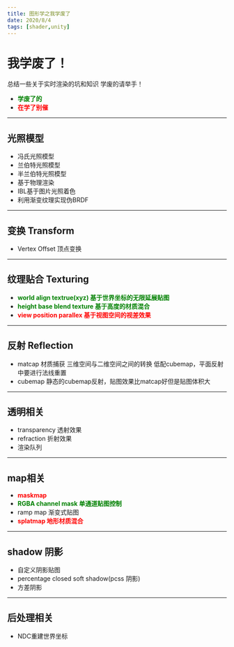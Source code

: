 ```yaml
---
title: 图形学之我学废了
date: 2020/8/4
tags: [shader,unity]
---
```

<style type="text/css">
r {color:red; font-weight: 700;}
yellow {color: yellow ; font-weight: 700;}
g {color:green;font-weight: 700;}
</style>

# 我学废了！

总结一些关于实时渲染的坑和知识
学废的请举手！
+ <g>学废了的</g>
+ <r>在学了别催</r>

---
## 光照模型
+ 冯氏光照模型
+ 兰伯特光照模型
+ 半兰伯特光照模型
+ 基于物理渲染
+ IBL基于图片光照着色
+ 利用渐变纹理实现伪BRDF

---
## 变换 Transform 
+ Vertex Offset 顶点变换
---
## 纹理贴合 Texturing 
+ <g>world align textrue(xyz) 基于世界坐标的无限延展贴图</g>
+ <g>height base blend texture 基于高度的材质混合</g>
+ <r>view position parallex 基于视图空间的视差效果</r>
---
## 反射 Reflection 
+ matcap 材质捕获 三维空间与二维空间之间的转换 低配cubemap，平面反射中要进行法线重置
+ cubemap 静态的cubemap反射，贴图效果比matcap好但是贴图体积大

---
## 透明相关
+ transparency 透射效果
+ refraction 折射效果
+ 渲染队列

---
## map相关
+ <r>maskmap </r>
+ <g>RGBA channel mask 单通道贴图控制</g>
+ ramp map 渐变式贴图
+ <r>splatmap 地形材质混合</r>

---
## shadow 阴影
+ 自定义阴影贴图
+ percentage closed soft shadow(pcss 阴影)
+ 方差阴影

---
## 后处理相关
+ NDC重建世界坐标
